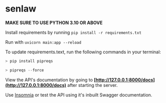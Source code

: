 # senlaw

**MAKE SURE TO USE PYTHON 3.10 OR ABOVE**

Install requirements by running `pip install -r requirements.txt`

Run with `uvicorn main:app --reload`

To update requirements.text, run the following commands in your terminal:
```python
> pip install pipreqs

> pipreqs --force
```

View the API's documentation by going to **[http://127.0.0.1:8000/docs](http://127.0.0.1:8000/docs)** after starting the server. 

Use [Insomnia](https://insomnia.rest/download) or test the API using it's inbuilt Swagger documentation.